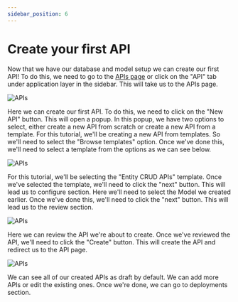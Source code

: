 ```yaml
---
sidebar_position: 6
---
```


# Create your first API

Now that we have our database and model setup we can create our first API! To do this, we need to go to the [APIs page](https://dashboard.cosmocloud.io/apis) or click on the "API" tab under application layer in the sidebar. This will take us to the APIs page.

![APIs](/images/apis.png)

Here we can create our first API. To do this, we need to click on the "New API" button. This will open a popup. In this popup, we have two options to select, either create a new API from scratch or create a new API from a template. For this tutorial, we'll be creating a new API from templates. So we'll need to select the "Browse templates" option.
Once we've done this, we'll need to select a template from the options as we can see below.

![APIs](/images/api-templates.png)

For this tutorial, we'll be selecting the "Entity CRUD APIs" template. Once we've selected the template, we'll need to click the "next" button. This will lead us to configure section. Here we'll need to select the Model we created earlier. Once we've done this, we'll need to click the "next" button. This will lead us to the review section.

![APIs](/images/api-review.png)

Here we can review the API we're about to create. Once we've reviewed the API, we'll need to click the "Create" button. This will create the API and redirect us to the API page.

![APIs](/images/apis-updated.png)

We can see all of our created APIs as draft by default. We can add more APIs or edit the existing ones. Once we're done, we can go to deployments section.
